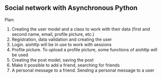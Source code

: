## Social network with Asynchronous Python

Plan:
1. Creating the user model and a class to work with their data (first and
second name, email, profile picture, etc.)
2. Registration, data validation and creating the user
3. Login. aiohttp will be in use to work with sessions
4. Profile picture. To upload a profile picture, some functions of aiohttp
will be used
5. Creating the post model, saving the post
6. Make it possible to add a friend, searching for friends
7. A personal message to a friend. Sending a personal message to a user
